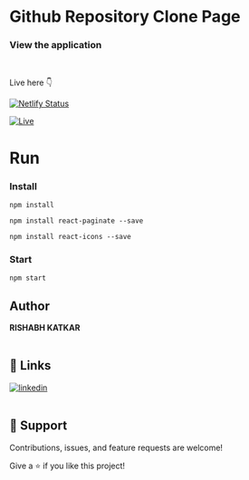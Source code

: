 # Github Repository Clone Page

### View the application

<br>

Live here 👇

[![Netlify Status](https://api.netlify.com/api/v1/badges/6cd739eb-49a9-4522-a4af-0b573c012968/deploy-status)](https://app.netlify.com/sites/effortless-tarsier-a52424/deploys)

[![Live](https://img.shields.io/netlify/6cd739eb-49a9-4522-a4af-0b573c012968?color=green&logo=l&logoColor=white)](https://632f2483299c483247ae763b--effortless-tarsier-a52424.netlify.app/ "View Live")

# Run

### Install

```
npm install
```

```
npm install react-paginate --save
```

```
npm install react-icons --save
```

### Start 

```
npm start
```

## Author

**RISHABH KATKAR**
<br>
<br>

## 🔗 Links

[![linkedin](https://img.shields.io/badge/linkedin-0A66C2?style=for-the-badge&logo=linkedin&logoColor=white)](https://www.linkedin.com/in/rishabh-katkar-b8591414a/ "Welcome")
<br>
<br>

## 🤝 Support

Contributions, issues, and feature requests are welcome!

Give a ⭐️ if you like this project!
